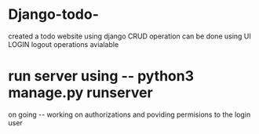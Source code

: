 # Django-todo-

created a todo website using django 
CRUD operation can be done using UI
LOGIN logout operations avialable

 # run server using -- python3 manage.py runserver
 
 
 on going -- 
  working on authorizations and poviding permisions to the login user
